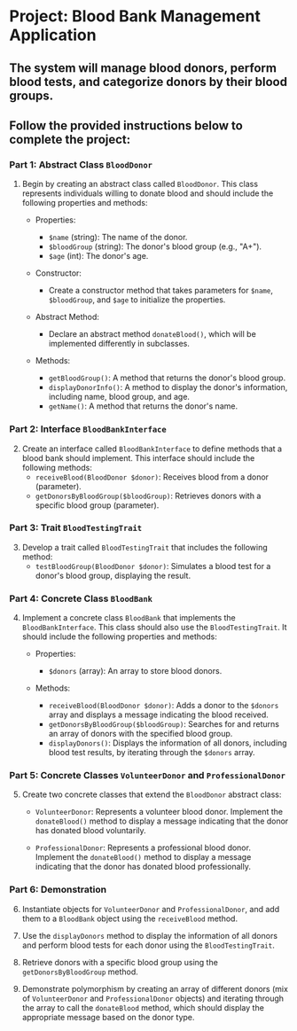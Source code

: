 # Project: Blood Bank Management Application

## The system will manage blood donors, perform blood tests, and categorize donors by their blood groups.

## Follow the provided instructions below to complete the project:

### Part 1: Abstract Class `BloodDonor`

1. Begin by creating an abstract class called `BloodDonor`. This class represents individuals willing to donate blood and should include the following properties and methods:

   - Properties:

     - `$name` (string): The name of the donor.
     - `$bloodGroup` (string): The donor's blood group (e.g., "A+").
     - `$age` (int): The donor's age.

   - Constructor:

     - Create a constructor method that takes parameters for `$name`, `$bloodGroup`, and `$age` to initialize the properties.

   - Abstract Method:

     - Declare an abstract method `donateBlood()`, which will be implemented differently in subclasses.

   - Methods:
     - `getBloodGroup()`: A method that returns the donor's blood group.
     - `displayDonorInfo()`: A method to display the donor's information, including name, blood group, and age.
     - `getName()`: A method that returns the donor's name.

### Part 2: Interface `BloodBankInterface`

2. Create an interface called `BloodBankInterface` to define methods that a blood bank should implement. This interface should include the following methods:
   - `receiveBlood(BloodDonor $donor)`: Receives blood from a donor (parameter).
   - `getDonorsByBloodGroup($bloodGroup)`: Retrieves donors with a specific blood group (parameter).

### Part 3: Trait `BloodTestingTrait`

3. Develop a trait called `BloodTestingTrait` that includes the following method:
   - `testBloodGroup(BloodDonor $donor)`: Simulates a blood test for a donor's blood group, displaying the result.

### Part 4: Concrete Class `BloodBank`

4. Implement a concrete class `BloodBank` that implements the `BloodBankInterface`. This class should also use the `BloodTestingTrait`. It should include the following properties and methods:

   - Properties:

     - `$donors` (array): An array to store blood donors.

   - Methods:
     - `receiveBlood(BloodDonor $donor)`: Adds a donor to the `$donors` array and displays a message indicating the blood received.
     - `getDonorsByBloodGroup($bloodGroup)`: Searches for and returns an array of donors with the specified blood group.
     - `displayDonors()`: Displays the information of all donors, including blood test results, by iterating through the `$donors` array.

### Part 5: Concrete Classes `VolunteerDonor` and `ProfessionalDonor`

5. Create two concrete classes that extend the `BloodDonor` abstract class:

   - `VolunteerDonor`: Represents a volunteer blood donor. Implement the `donateBlood()` method to display a message indicating that the donor has donated blood voluntarily.

   - `ProfessionalDonor`: Represents a professional blood donor. Implement the `donateBlood()` method to display a message indicating that the donor has donated blood professionally.

### Part 6: Demonstration

6. Instantiate objects for `VolunteerDonor` and `ProfessionalDonor`, and add them to a `BloodBank` object using the `receiveBlood` method.

7. Use the `displayDonors` method to display the information of all donors and perform blood tests for each donor using the `BloodTestingTrait`.

8. Retrieve donors with a specific blood group using the `getDonorsByBloodGroup` method.

9. Demonstrate polymorphism by creating an array of different donors (mix of `VolunteerDonor` and `ProfessionalDonor` objects) and iterating through the array to call the `donateBlood` method, which should display the appropriate message based on the donor type.
